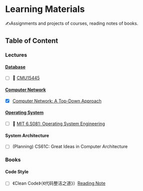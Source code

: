 # Learning Materials

✍️Assignments and projects of courses, reading notes of books.

## Table of Content

### Lectures

#### [Database](./Database)

- [ ] 🚧 [CMU15445](./Database/CMU15445/)

#### [Computer Network](./Computer-Network/)

- [x] [Computer Network: A Top-Down Approach](./Computer-Network/Computer%20Networking%3A%20A%20Top-Down%20Approach/)

#### [Operating System](./Operation-System/)

- [ ] 🚧 [MIT 6.S081: Operating System Engineering](./Operation-System/MIT6.S081)

#### System Architecture

- [ ] (Planning) CS61C: Great Ideas in Computer Architecture

### Books

#### Code Style

- [ ] 《Clean Code》（《代码整洁之道》）[Reading Note](https://blackcloud37.tech/clean-code)

